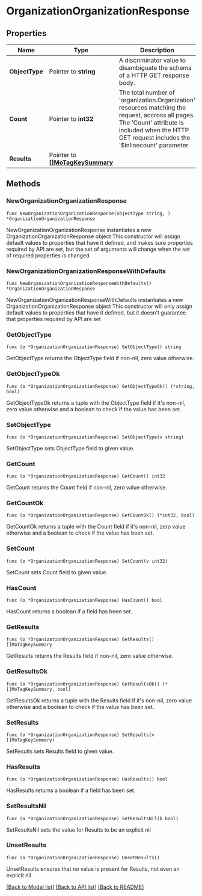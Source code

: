 # OrganizationOrganizationResponse

## Properties

Name | Type | Description | Notes
------------ | ------------- | ------------- | -------------
**ObjectType** | Pointer to **string** | A discriminator value to disambiguate the schema of a HTTP GET response body. | 
**Count** | Pointer to **int32** | The total number of &#39;organization.Organization&#39; resources matching the request, accross all pages. The &#39;Count&#39; attribute is included when the HTTP GET request includes the &#39;$inlinecount&#39; parameter. | [optional] 
**Results** | Pointer to [**[]MoTagKeySummary**](MoTagKeySummary.md) |  | [optional] 

## Methods

### NewOrganizationOrganizationResponse

`func NewOrganizationOrganizationResponse(objectType string, ) *OrganizationOrganizationResponse`

NewOrganizationOrganizationResponse instantiates a new OrganizationOrganizationResponse object
This constructor will assign default values to properties that have it defined,
and makes sure properties required by API are set, but the set of arguments
will change when the set of required properties is changed

### NewOrganizationOrganizationResponseWithDefaults

`func NewOrganizationOrganizationResponseWithDefaults() *OrganizationOrganizationResponse`

NewOrganizationOrganizationResponseWithDefaults instantiates a new OrganizationOrganizationResponse object
This constructor will only assign default values to properties that have it defined,
but it doesn't guarantee that properties required by API are set

### GetObjectType

`func (o *OrganizationOrganizationResponse) GetObjectType() string`

GetObjectType returns the ObjectType field if non-nil, zero value otherwise.

### GetObjectTypeOk

`func (o *OrganizationOrganizationResponse) GetObjectTypeOk() (*string, bool)`

GetObjectTypeOk returns a tuple with the ObjectType field if it's non-nil, zero value otherwise
and a boolean to check if the value has been set.

### SetObjectType

`func (o *OrganizationOrganizationResponse) SetObjectType(v string)`

SetObjectType sets ObjectType field to given value.


### GetCount

`func (o *OrganizationOrganizationResponse) GetCount() int32`

GetCount returns the Count field if non-nil, zero value otherwise.

### GetCountOk

`func (o *OrganizationOrganizationResponse) GetCountOk() (*int32, bool)`

GetCountOk returns a tuple with the Count field if it's non-nil, zero value otherwise
and a boolean to check if the value has been set.

### SetCount

`func (o *OrganizationOrganizationResponse) SetCount(v int32)`

SetCount sets Count field to given value.

### HasCount

`func (o *OrganizationOrganizationResponse) HasCount() bool`

HasCount returns a boolean if a field has been set.

### GetResults

`func (o *OrganizationOrganizationResponse) GetResults() []MoTagKeySummary`

GetResults returns the Results field if non-nil, zero value otherwise.

### GetResultsOk

`func (o *OrganizationOrganizationResponse) GetResultsOk() (*[]MoTagKeySummary, bool)`

GetResultsOk returns a tuple with the Results field if it's non-nil, zero value otherwise
and a boolean to check if the value has been set.

### SetResults

`func (o *OrganizationOrganizationResponse) SetResults(v []MoTagKeySummary)`

SetResults sets Results field to given value.

### HasResults

`func (o *OrganizationOrganizationResponse) HasResults() bool`

HasResults returns a boolean if a field has been set.

### SetResultsNil

`func (o *OrganizationOrganizationResponse) SetResultsNil(b bool)`

 SetResultsNil sets the value for Results to be an explicit nil

### UnsetResults
`func (o *OrganizationOrganizationResponse) UnsetResults()`

UnsetResults ensures that no value is present for Results, not even an explicit nil

[[Back to Model list]](../README.md#documentation-for-models) [[Back to API list]](../README.md#documentation-for-api-endpoints) [[Back to README]](../README.md)


